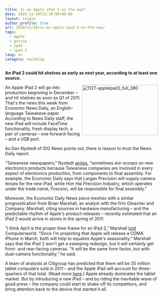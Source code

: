 ```yaml
---
title: Is an Apple iPad 2 on the way?
date: 2010-11-30T23:30:00+00:00
layout: single
author_profile: true
url: 2010/11/30/is-an-apple-ipad-2-on-the-way/
tags:
  - Apple
  - gossip
  - ipad
  - ipad 2
lang: en
category: techblog
---
```

**An iPad 2 could hit shelves as early as next year, according to at least one source.**

[<img title="1127-appleipad2_full_380" border="0" alt="1127-appleipad2_full_380" align="right" src="http://lh4.ggpht.com/_vaUVXcmC3OI/TPWCJIaCwOI/AAAAAAAADUI/KdjC_mL6Qv8/1127-appleipad2_full_380_thumb%5B1%5D.jpg?imgmax=800" width="250" height="166" />](http://lh3.ggpht.com/_vaUVXcmC3OI/TPWCGvX7ivI/AAAAAAAADUE/wu0acJSW0Ic/s1600-h/1127-appleipad2_full_380%5B3%5D.jpg)An Apple iPad 2 will go into production beginning in December – and hit shelves as soon as Q1 of 2011. That's the news this week from Economic News Daily, an English-language Taiwanese paper. According to News Daily staff, the new iPad will include FaceTime functionality, fresh display tech, a pair of cameras – one forward-facing – and a USB port.

As Dan Nystedt of IDG News points out, there is reason to trust the News Daily report.

“Taiwanese newspapers,” Nystedt [writes](http://www.pcworld.com/businesscenter/article/211713/report_says_apple_ipad_2_to_have_2_cameras_usb_port.html?tk=hp_new), “sometimes win scoops on new electronics products because Taiwanese companies are involved in every aspect of electronics production, from components to final assembly. For example, the Economic Daily says that Largan Precision will supply camera lenses for the new iPad, while Hon Hai Precision Industry, which operates under the trade name, Foxconn, will be responsible for final assembly.”

Moreover, the Economic Daily News piece meshes with a similar prognostication from Brian Marshall, an analyst with the firm Gleacher and Company. Marshall, citing sources in hardware manufacturing – and the predictable rhythm of Apple's product-releases – recently estimated that an iPad 2 would arrive in stores in the spring of 2011.

“I think April is the proper time-frame for an iPad 2,” Marshall [told](http://www.computerworld.com/s/article/9197421/Expect_iPad_2_from_Apple_next_April_says_analyst?taxonomyId=15) Computerworld. “Since I'm projecting that Apple will release a CDMA iPhone in March, both will help to equalize Apple's seasonality.” Marshall says that the iPad 2 won't get a sweeping redesign, but it will certainly get front- and rear-facing cameras. “It will be the same form factor, but with dual-camera functionality,” he said.

A team of analysts at Citigroup has predicted that there will be 35 million tablet computers sold in 2011 – and the Apple iPad will account for three-quarters of that total. (Read more [here](http://online.barrons.com/article/SB50001424052970204374404575630811207157780.html?mod=BOL_hpp_dc).) Apple already dominates the tablet market. But by introducing a new iPad – and by riding the inevitable wave of good press – the company could start to shake off its competitors, and bring attention back to the device that started it all.